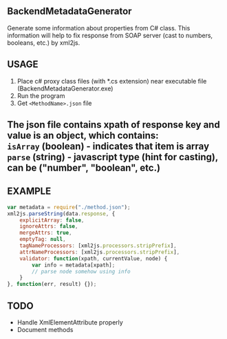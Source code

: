 BackendMetadataGenerator
------------------------
Generate some information about properties from C# class.
This information will help to fix response from SOAP server (cast to numbers, booleans, etc.) by xml2js.

USAGE
-----
1. Place c# proxy class files (with *.cs extension) near executable file (BackendMetadataGenerator.exe)
2. Run the program
3. Get `<MethodName>.json` file

The json file contains xpath of response key and value is an object, which contains:  
`isArray` (boolean) - indicates that item is array
`parse` (string) - javascript type (hint for casting), can be ("number", "boolean", etc.)
---

EXAMPLE
-------
```js
var metadata = require("./method.json");
xml2js.parseString(data.response, {
    explicitArray: false,
    ignoreAttrs: false,
    mergeAttrs: true,
    emptyTag: null,
    tagNameProcessors: [xml2js.processors.stripPrefix],
    attrNameProcessors: [xml2js.processors.stripPrefix],
    validator: function(xpath, currentValue, node) {
    	var info = metadata[xpath];
    	// parse node somehow using info
    }
}, function(err, result) {});
```

TODO
----
- Handle XmlElementAttribute properly
- Document methods